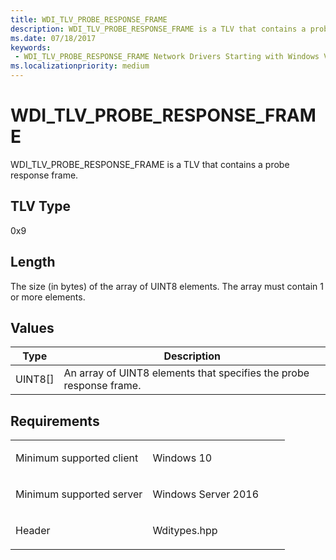 ```yaml
---
title: WDI_TLV_PROBE_RESPONSE_FRAME
description: WDI_TLV_PROBE_RESPONSE_FRAME is a TLV that contains a probe response frame.
ms.date: 07/18/2017
keywords:
 - WDI_TLV_PROBE_RESPONSE_FRAME Network Drivers Starting with Windows Vista
ms.localizationpriority: medium
---
```


# WDI\_TLV\_PROBE\_RESPONSE\_FRAME


WDI\_TLV\_PROBE\_RESPONSE\_FRAME is a TLV that contains a probe response frame.

## TLV Type


0x9

## Length


The size (in bytes) of the array of UINT8 elements. The array must contain 1 or more elements.

## Values


| Type      | Description                                                         |
|-----------|---------------------------------------------------------------------|
| UINT8\[\] | An array of UINT8 elements that specifies the probe response frame. |

 

## Requirements

<table>
<colgroup>
<col width="50%" />
<col width="50%" />
</colgroup>
<tbody>
<tr class="odd">
<td><p>Minimum supported client</p></td>
<td><p>Windows 10</p></td>
</tr>
<tr class="even">
<td><p>Minimum supported server</p></td>
<td><p>Windows Server 2016</p></td>
</tr>
<tr class="odd">
<td><p>Header</p></td>
<td>Wditypes.hpp</td>
</tr>
</tbody>
</table>

 

 




